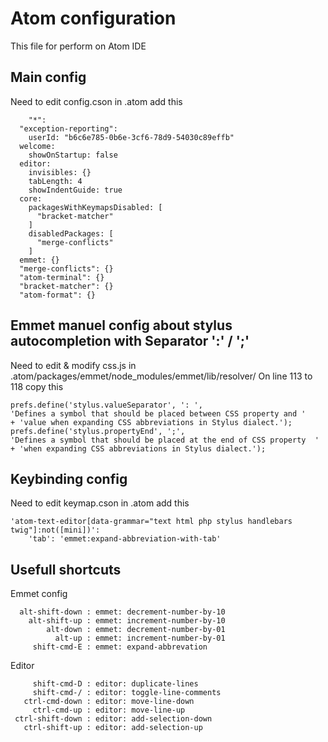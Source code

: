 # Atom configuration
This file for perform on Atom IDE 

## Main config

Need to edit config.cson in .atom
add this

```shell
	"*":
  "exception-reporting":
    userId: "b6c6e785-0b6e-3cf6-78d9-54030c89effb"
  welcome:
    showOnStartup: false
  editor:
    invisibles: {}
    tabLength: 4
    showIndentGuide: true
  core:
    packagesWithKeymapsDisabled: [
      "bracket-matcher"
    ]
    disabledPackages: [
      "merge-conflicts"
    ]
  emmet: {}
  "merge-conflicts": {}
  "atom-terminal": {}
  "bracket-matcher": {}
  "atom-format": {}
```

## Emmet manuel config about stylus autocompletion with Separator ':' / ';'

Need to edit & modify css.js in .atom/packages/emmet/node_modules/emmet/lib/resolver/
On line 113 to 118 copy this

```shell
prefs.define('stylus.valueSeparator', ': ',
'Defines a symbol that should be placed between CSS property and '
+ 'value when expanding CSS abbreviations in Stylus dialect.');
prefs.define('stylus.propertyEnd', ';',
'Defines a symbol that should be placed at the end of CSS property  '
+ 'when expanding CSS abbreviations in Stylus dialect.');
```

## Keybinding config

Need to edit keymap.cson in .atom
add this

```shell
'atom-text-editor[data-grammar="text html php stylus handlebars twig"]:not([mini])':
    'tab': 'emmet:expand-abbreviation-with-tab'
```

## Usefull shortcuts

Emmet config
```shell
  alt-shift-down : emmet: decrement-number-by-10
    alt-shift-up : emmet: increment-number-by-10
        alt-down : emmet: decrement-number-by-01
          alt-up : emmet: increment-number-by-01
     shift-cmd-E : emmet: expand-abbrevation
```

Editor
```shell
     shift-cmd-D : editor: duplicate-lines
     shift-cmd-/ : editor: toggle-line-comments
   ctrl-cmd-down : editor: move-line-down
     ctrl-cmd-up : editor: move-line-up
 ctrl-shift-down : editor: add-selection-down
   ctrl-shift-up : editor: add-selection-up
```
  
